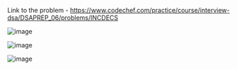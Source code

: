 Link to the problem - https://www.codechef.com/practice/course/interview-dsa/DSAPREP_06/problems/INCDECS


![image](https://github.com/Haleshot/Competitive-Programming/assets/57552973/c01fa2a4-e87c-470b-bb4a-334adacb2720)


![image](https://github.com/Haleshot/Competitive-Programming/assets/57552973/365ea0fe-730e-418c-a793-e665845a71a3)


![image](https://github.com/Haleshot/Competitive-Programming/assets/57552973/f577cab4-2f8b-46c7-bbcd-a7df6ba0839c)
